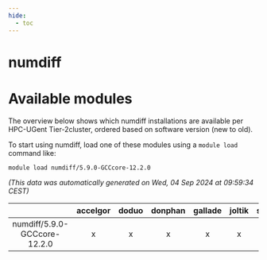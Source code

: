 ```yaml
---
hide:
  - toc
---
```


numdiff
=======

# Available modules


The overview below shows which numdiff installations are available per HPC-UGent Tier-2cluster, ordered based on software version (new to old).

To start using numdiff, load one of these modules using a `module load` command like:

```shell
module load numdiff/5.9.0-GCCcore-12.2.0
```

*(This data was automatically generated on Wed, 04 Sep 2024 at 09:59:34 CEST)*  

| |accelgor|doduo|donphan|gallade|joltik|shinx|skitty|
| :---: | :---: | :---: | :---: | :---: | :---: | :---: | :---: |
|numdiff/5.9.0-GCCcore-12.2.0|x|x|x|x|x|x|x|
